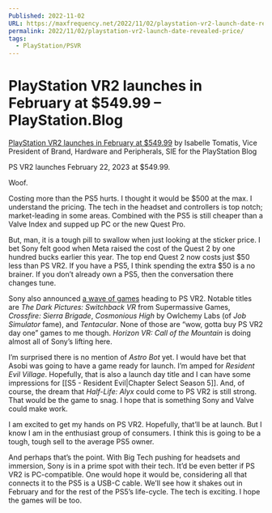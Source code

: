 ```yaml
---
Published: 2022-11-02
URL: https://maxfrequency.net/2022/11/02/playstation-vr2-launch-date-revealed-price/
permalink: 2022/11/02/playstation-vr2-launch-date-revealed-price/
tags:
  - PlayStation/PSVR
---
```

# PlayStation VR2 launches in February at $549.99  – PlayStation.Blog

[PlayStation VR2 launches in February at $549.99](https://blog.playstation.com/2022/11/02/playstation-vr2-launches-in-february-at-549-99/) by Isabelle Tomatis, Vice President of Brand, Hardware and Peripherals, SIE for the PlayStation Blog

PS VR2 launches February 22, 2023 at $549.99.

Woof.

Costing more than the PS5 hurts. I thought it would be $500 at the max. I understand the pricing. The tech in the headset and controllers is top notch; market-leading in some areas. Combined with the PS5 is still cheaper than a Valve Index and supped up PC or the new Quest Pro.

But, man, it is a tough pill to swallow when just looking at the sticker price. I bet Sony felt good when Meta raised the cost of the Quest 2 by one hundred bucks earlier this year. The top end Quest 2 now costs just $50 less than PS VR2. If you have a PS5, I think spending the extra $50 is a no brainer. If you don’t already own a PS5, then the conversation there changes tune.

Sony also announced [a wave of games](https://blog.playstation.com/2022/11/02/11-new-ps-vr2-games-announced-the-dark-pictures-switchback-vr-cities-vr-enhanced-edition-crossfire-sierra-squad-and-more/) heading to PS VR2. Notable titles are *The Dark Pictures: Switchback VR* from Supermassive Games, *Crossfire: Sierra Brigade*, *Cosmonious High* by Owlchemy Labs (of *Job Simulator* fame), and *Tentacular*. None of those are “wow, gotta buy PS VR2 day one” games to me though. *Horizon VR: Call of the Mountain* is doing almost all of Sony’s lifting here.

I’m surprised there is no mention of *Astro Bot* yet. I would have bet that Asobi was going to have a game ready for launch. I’m amped for *Resident Evil Village*. Hopefully, that is also a launch day title and I can have some impressions for [[S5 - Resident Evil|Chapter Select Season 5]]. And, of course, the dream that *Half-Life: Alyx* could come to PS VR2 is still strong. That would be the game to snag. I hope that is something Sony and Valve could make work.

I am excited to get my hands on PS VR2. Hopefully, that’ll be at launch. But I know I am in the enthusiast group of consumers. I think this is going to be a tough, tough sell to the average PS5 owner.

And perhaps that’s the point. With Big Tech pushing for headsets and immersion, Sony is in a prime spot with their tech. It’d be even better if PS VR2 is PC-compatible. One would hope it would be, considering all that connects it to the PS5 is a USB-C cable. We’ll see how it shakes out in February and for the rest of the PS5’s life-cycle. The tech is exciting. I hope the games will be too.